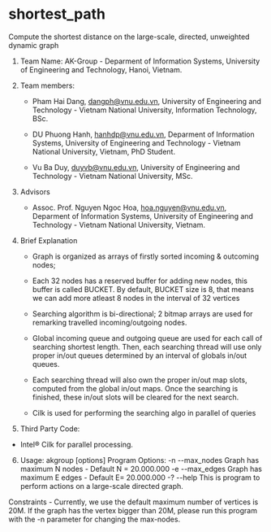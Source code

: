 # shortest_path
Compute the shortest distance on the large-scale, directed, unweighted dynamic graph

1. Team Name:
	AK-Group - Deparment of Information Systems, University of Engineering and Technology, Hanoi, Vietnam.
	
2. Team members:
	- Pham Hai Dang, dangph@vnu.edu.vn, University of Engineering and Technology - Vietnam National University, Information Technology, BSc.

	- DU Phuong Hanh, hanhdp@vnu.edu.vn, Deparment of Information Systems, University of Engineering and Technology - Vietnam National University, Vietnam, PhD Student.

	- Vu Ba Duy, duyvb@vnu.edu.vn, University of Engineering and Technology - Vietnam National University, MSc.

3. Advisors
	- Assoc. Prof. Nguyen Ngoc Hoa, hoa.nguyen@vnu.edu.vn, Deparment of Information Systems, University of Engineering and Technology - Vietnam National University, Vietnam.
	
4. Brief Explanation
	- Graph is organized as arrays of firstly sorted incoming & outcoming nodes; 

	- Each 32 nodes has a reserved buffer for adding new nodes, this buffer is called BUCKET. By default, BUCKET size is 8, that means we can add more atleast 8 nodes in the interval of 32 vertices

	- Searching algorithm is bi-directional; 2 bitmap arrays are used for remarking travelled incoming/outgoing nodes.

	- Global incoming queue and outgoing queue are used for each call of searching shortest length. Then, each searching thread will use only proper in/out queues determined by an interval of globals in/out queues.

	- Each searching thread will also own the proper in/out map slots, computed from the global in/out maps. Once the searching is finished, these in/out slots will be cleared for the next search.

	- Cilk is used for performing the searching algo in parallel of queries 

5. Third Party Code:
- Intel® Cilk for parallel processing.

 6. Usage: akgroup [options]
Program Options:
  -n  --max_nodes <N>  Graph has maximum N nodes - Default N = 20.000.000
  -e  --max_edges <E>  Graph has maximum E edges - Default E= 20.000.000
  -?  --help           This is program to perform actions on a large-scale directed graph.

 Constraints
	- Currently, we use the default maximum number of vertices is 20M. If the graph has the vertex bigger than 20M, please run this program with the -n parameter for changing the max-nodes.
